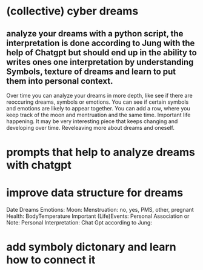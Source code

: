 # (collective) cyber dreams

## analyze your dreams with a python script, the interpretation is done according to Jung with the help of Chatgpt but should end up in the ability to writes ones one interpretation by understanding Symbols, texture of dreams and learn to put them into personal context.

Over time you can analyze your dreams in more depth, like see if there are reoccuring dreams, symbols or emotions. You can see if certain symbols and emotions are likely to appear together. You can add a row, where you keep track of the moon and mentruation and the same time. Important life happening. It may be very interesting piece that keeps changing and developing over time. Reveleaving more about dreams and oneself.

# prompts that help to analyze dreams with chatgpt

# improve data structure for dreams
Date
Dreams
Emotions: 
Moon: 
Menstruation: no, yes, PMS, other, pregnant
Health:
BodyTemperature
Important (Life)Events:
Personal Association or Note:
Personal Interpretation:
Chat Gpt according to Jung:

# add symboly dictonary and learn how to connect it

